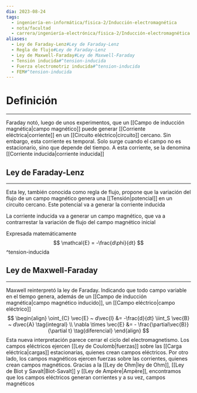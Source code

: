 ```yaml
---
dia: 2023-08-24
tags:
  - ingeniería-en-informática/fisica-2/Inducción-electromagnética
  - nota/facultad
  - carrera/ingeniería-electrónica/fisica-2/Inducción-electromagnética
aliases:
  - Ley de Faraday-Lenz#Ley de Faraday-Lenz
  - Regla de flujo#Ley de Faraday-Lenz
  - Ley de Maxwell-Faraday#Ley de Maxwell-Faraday
  - Tensión inducida#^tension-inducida
  - Fuerza electromotriz inducida#^tension-inducida
  - FEM#^tension-inducida
---
```

# Definición
---
Faraday notó, luego de unos experimentos, que un [[Campo de inducción magnética|campo magnético]] puede generar [[Corriente eléctrica|corriente]] en un [[Circuito eléctrico|circuito]] cercano. Sin embargo, esta corriente es temporal. Solo surge cuando el campo no es estacionario, sino que depende del tiempo. A esta corriente, se la denomina [[Corriente inducida|corriente inducida]]

## Ley de Faraday-Lenz
---
Esta ley, también conocida como regla de flujo, propone que la variación del flujo de un campo magnético genera una [[Tensión|potencial]] en un circuito cercano. Este potencial va a generar la corriente inducida

La corriente inducida va a generar un campo magnético, que va a contrarrestar la variación de flujo del campo magnético inicial 

Expresada matemáticamente $$ \mathcal{E} = -\frac{d\phi}{dt} $$ ^tension-inducida
## Ley de Maxwell-Faraday
---
Maxwell reinterpretó la ley de Faraday. Indicando que todo campo variable en el tiempo genera, además de un [[Campo de inducción magnética|campo magnético inducido]], un [[Campo eléctrico|campo eléctrico]] $$ \begin{align} 
    \oint_{C} \vec{E} ~ d\vec{l} &= -\frac{d}{dt} \iint_S \vec{B} ~ d\vec{A} \tag{integral} \\
    \nabla \times \vec{E} &= - \frac{\partial\vec{B}}{\partial t} \tag{diferencial}
\end{align} $$
Esta nueva interpretación parece cerrar el ciclo del electromagnetismo. Los campos eléctricos ejercen [[Ley de Coulomb|fuerzas]] sobre las [[Carga eléctrica|cargas]] estacionarias, quienes crean campos eléctricos. Por otro lado, los campos magnéticos ejercen fuerzas sobre las corrientes, quienes crean campos magnéticos. Gracias a la [[Ley de Ohm|ley de Ohm]], [[Ley de Biot y Savalt|Biot-Savalt]] y [[Ley de Ampère|Ampère]], encontramos que los campos eléctricos generan corrientes y a su vez, campos magnéticos
